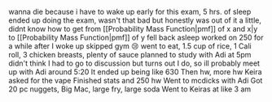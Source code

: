 wanna die because i have to wake up early for this exam, 5 hrs. of sleep
ended up doing the exam, wasn't that bad but honestly was out of it a little, didnt know how to get from [[Probability Mass Function|pmf]] of x and x|y to [[Probability Mass Function|pmf]] of y
fell back asleep
worked on 250 for a while after I woke up
skipped gym :cry:
went to eat, 1.5 cup of rice, 1 Cali roll, 3 chicken breasts, plenty of sauce 
planned to study with Adi at 5pm
didn't think I had to go to discussion but turns out I do, so ill probably meet up with Adi around 5:20
It ended up being like 630
Then hw, more hw 
Keira asked for the vape
Finished stats and 250 hw
Went to mcdicks with Adi
Got 20 pc nuggets, Big Mac, large fry, large soda
Went to Keiras at like 3 am


